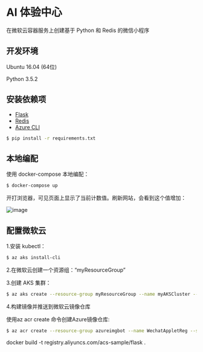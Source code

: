 # AI 体验中心

在微软云容器服务上创建基于 Python 和 Redis 的微信小程序

## 开发环境
Ubuntu 16.04 (64位)

Python 3.5.2

## 安装依赖项

- [Flask](http://flask.pocoo.org/)
- [Redis](https://github.com/rgl/redis/downloads)
- [Azure CLI](https://docs.microsoft.com/en-us/cli/azure/install-azure-cli-apt?view=azure-cli-latest)

```bash
$ pip install -r requirements.txt
```

## 本地编配

使用 docker-compose 本地编配：

```bash
$ docker-compose up
```

开打浏览器，可见页面上显示了当前计数值。刷新网站，会看到这个值增加：

![image](https://github.com/foamliu/Wechat-Applet/raw/master/images/docker-compose.png)


## 配置微软云

1.安装 kubectl：

```bash
$ az aks install-cli
```

2.在微软云创建一个资源组：“myResourceGroup”

3.创建 AKS 集群：

```bash
$ az aks create --resource-group myResourceGroup --name myAKSCluster --node-count 2 --generate-ssh-keys
```

4.构建镜像并推送到微软云镜像仓库

使用az acr create 命令创建Azure镜像仓库:

```bash
$ az acr create --resource-group azureimgbot --name WechatAppletReg --sku Basic
```


docker build -t registry.aliyuncs.com/acs-sample/flask .